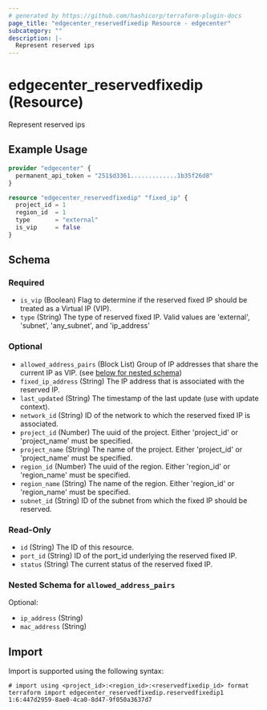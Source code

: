 ```yaml
---
# generated by https://github.com/hashicorp/terraform-plugin-docs
page_title: "edgecenter_reservedfixedip Resource - edgecenter"
subcategory: ""
description: |-
  Represent reserved ips
---
```


# edgecenter_reservedfixedip (Resource)

Represent reserved ips

## Example Usage

```terraform
provider "edgecenter" {
  permanent_api_token = "251$d3361.............1b35f26d8"
}

resource "edgecenter_reservedfixedip" "fixed_ip" {
  project_id = 1
  region_id  = 1
  type       = "external"
  is_vip     = false
}
```

<!-- schema generated by tfplugindocs -->
## Schema

### Required

- `is_vip` (Boolean) Flag to determine if the reserved fixed IP should be treated as a Virtual IP (VIP).
- `type` (String) The type of reserved fixed IP. Valid values are 'external', 'subnet', 'any_subnet', and 'ip_address'

### Optional

- `allowed_address_pairs` (Block List) Group of IP addresses that share the current IP as VIP. (see [below for nested schema](#nestedblock--allowed_address_pairs))
- `fixed_ip_address` (String) The IP address that is associated with the reserved IP.
- `last_updated` (String) The timestamp of the last update (use with update context).
- `network_id` (String) ID of the network to which the reserved fixed IP is associated.
- `project_id` (Number) The uuid of the project. Either 'project_id' or 'project_name' must be specified.
- `project_name` (String) The name of the project. Either 'project_id' or 'project_name' must be specified.
- `region_id` (Number) The uuid of the region. Either 'region_id' or 'region_name' must be specified.
- `region_name` (String) The name of the region. Either 'region_id' or 'region_name' must be specified.
- `subnet_id` (String) ID of the subnet from which the fixed IP should be reserved.

### Read-Only

- `id` (String) The ID of this resource.
- `port_id` (String) ID of the port_id underlying the reserved fixed IP.
- `status` (String) The current status of the reserved fixed IP.

<a id="nestedblock--allowed_address_pairs"></a>
### Nested Schema for `allowed_address_pairs`

Optional:

- `ip_address` (String)
- `mac_address` (String)

## Import

Import is supported using the following syntax:

```shell
# import using <project_id>:<region_id>:<reservedfixedip_id> format
terraform import edgecenter_reservedfixedip.reservedfixedip1 1:6:447d2959-8ae0-4ca0-8d47-9f050a3637d7
```

